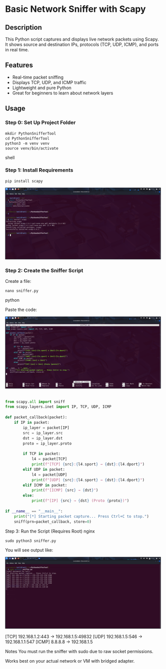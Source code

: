 # Basic Network Sniffer with Scapy

## Description

This Python script captures and displays live network packets using Scapy. It shows source and destination IPs, protocols (TCP, UDP, ICMP), and ports in real time.

## Features

- Real-time packet sniffing
- Displays TCP, UDP, and ICMP traffic
- Lightweight and pure Python
- Great for beginners to learn about network layers

## Usage

### Step 0: Set Up Project Folder
```
mkdir PythonSnifferTool
cd PythonSnifferTool
python3 -m venv venv
source venv/bin/activate
```
shell

### Step 1: Install Requirements
```
pip install scapy
```
![Step 0 Screenshot](https://raw.githubusercontent.com/mchyasn/cyber-Projs-beginner-to-advanced/main/BeginnerProjects/PythonSnifferTool/screenshots/step0.png)

### Step 2: Create the Sniffer Script

Create a file:
```
nano sniffer.py
```
python

Paste the code:

![Step 1 Screenshot](https://raw.githubusercontent.com/mchyasn/cyber-Projs-beginner-to-advanced/main/BeginnerProjects/PythonSnifferTool/screenshots/step1.png)


```python

from scapy.all import sniff
from scapy.layers.inet import IP, TCP, UDP, ICMP

def packet_callback(packet):
    if IP in packet:
        ip_layer = packet[IP]
        src = ip_layer.src
        dst = ip_layer.dst
        proto = ip_layer.proto

        if TCP in packet:
            l4 = packet[TCP]
            print(f"[TCP] {src}:{l4.sport} → {dst}:{l4.dport}")
        elif UDP in packet:
            l4 = packet[UDP]
            print(f"[UDP] {src}:{l4.sport} → {dst}:{l4.dport}")
        elif ICMP in packet:
            print(f"[ICMP] {src} → {dst}")
        else:
            print(f"[IP] {src} → {dst} (Proto {proto})")

if __name__ == "__main__":
    print("[*] Starting packet capture... Press Ctrl+C to stop.")
    sniff(prn=packet_callback, store=0)
```

Step 3: Run the Script (Requires Root)
nginx
```
sudo python3 sniffer.py
```
You will see output like:

![Step 3](https://raw.githubusercontent.com/mchyasn/cyber-Projs-beginner-to-advanced/main/BeginnerProjects/PythonSnifferTool/screenshots/step3.png)


[TCP] 192.168.1.2:443 → 192.168.1.5:49832
[UDP] 192.168.1.5:546 → 192.168.1.1:547
[ICMP] 8.8.8.8 → 192.168.1.5


Notes
You must run the sniffer with sudo due to raw socket permissions.

Works best on your actual network or VM with bridged adapter.
